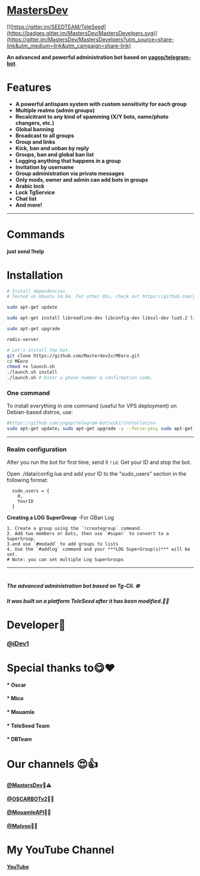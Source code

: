 # [MastersDev](https://telegram.me/MastersDev)

[![https://gitter.im/SEEDTEAM/TeleSeed](https://badges.gitter.im/MastersDev/MastersDevelpers.svg)](https://gitter.im/MastersDev/MastersDevelpers?utm_source=share-link&utm_medium=link&utm_campaign=share-link)

**An advanced and powerful administration bot based on [yagop/telegram-bot](https://github.com/yagop/telegram-bot)**.
# Features

* **A powerful antispam system with custom sensitivity for each group**
* **Multiple realms (admin groups)**
* **Recalcitrant to any kind of spamming (X/Y bots, name/photo changers, etc.)**
* **Global banning**
* **Broadcast to all groups**
* **Group and  links**
* **Kick, ban and unban by reply**
* **Groups, ban and global ban list**
* **Logging anything that happens in a group**
* **Invitation by username**
* **Group administration via private messages**
* **Only mods, owner and admin can add bots in groups**
* **Arabic lock**
* **Lock TgService**
* **Chat list**
* **And more!**


* * *

# Commands
#### just send !help

# Installation

```sh
# Install dependencies.
# Tested on Ubuntu 14.04. For other OSs, check out https://github.com/yagop/telegram-bot/wiki/Installation

sudo apt-get update

sudo apt-get install libreadline-dev libconfig-dev libssl-dev lua5.2 liblua5.2-dev lua-socket lua-sec lua-expat libevent-dev make unzip git redis-server autoconf g++ libjansson-dev libpython-dev expat libexpat1-dev

sudo apt-get upgrade

redis-server

# Let's install the bot.
git clone https://github.com/Masterdev2v/MEero.git
cd MEero
chmod +x launch.sh
./launch.sh install
./launch.sh # Enter a phone number & confirmation code.
```
### One command
To install everything in one command (useful for VPS deployment) on Debian-based distros, use:
```sh
#https://github.com/yagop/telegram-bot/wiki/Installation
sudo apt-get update; sudo apt-get upgrade -y --force-yes; sudo apt-get dist-upgrade -y --force-yes; sudo apt-get install libreadline-dev libconfig-dev libssl-dev lua5.2 liblua5.2-dev lua-socket lua-sec lua-expat libevent-dev libjansson* libpython-dev make unzip git redis-server g++ autoconf -y --force-yes && git clone https://github.com/Masterdev2v/MEero.git && cd MEero && chmod +x launch.sh && ./launch.sh install && ./launch.sh
```

* * *

### Realm configuration

After you run the bot for first time, send it `!id`. Get your ID and stop the bot.

Open ./data/config.lua and add your ID to the "sudo_users" section in the following format:
```
  sudo_users = {
    0,
    YourID
  }
```
**Creating a LOG SuperGroup**
	-For GBan Log

	1. Create a group using the `!creategroup` command.
	2. Add two members or bots, then use `#super` to convert to a SuperSroup.
	3.and use `#modadd` to add groups to lists 
    4. Use the `#addlog` command and your ***LOG SuperGroup(s)*** will be set.
	# Note: you can set multiple Log SuperGroups


* * *

# 

##### The advanced administration bot based on Tg-Cli. 🌐

##### It was built on a platform TeleSeed after it has been modified.🔧🌐

# Developer🔰
### [@iDev1](https://telegram.me/iDev1)

# Special thanks to😋❤️

#### * Oscar
#### * Mico 
#### * Mouamle
#### * TeleSeed Team
#### * DBTeam
# Our channels 😍👍
#### [@MastersDev](https://telegram.me/OSCARBOTv2)🌚⚠
#### [@OSCARBOTv2](https://telegram.me/Malvoo)🌚🔌
#### [@MouamleAPI](https://telegram.me/MouamleAPI)🌚🔩
#### [@Malvoo](https://telegram.me/MastersDev)🌚🔧
 
# My YouTube Channel
#### [YouTube](https://www.youtube.com/channel/UCKsJSbVGNGyVYvV5B2LrUkA)
